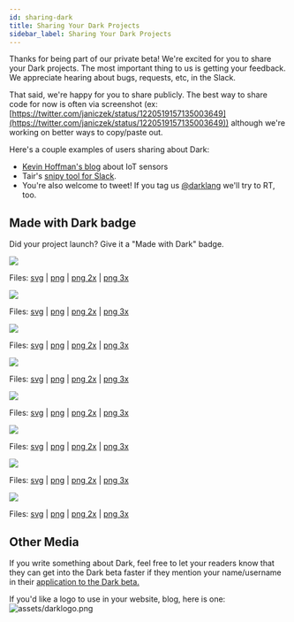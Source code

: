 ```yaml
---
id: sharing-dark
title: Sharing Your Dark Projects
sidebar_label: Sharing Your Dark Projects
---
```


Thanks for being part of our private beta! We're excited for you to share your Dark projects. The most important thing to us is getting your feedback. We appreciate hearing about bugs, requests, etc, in the Slack.

That said, we're happy for you to share publicly. The best way to share code for now is often via screenshot (ex: [https://twitter.com/janiczek/status/1220519157135003649](https://twitter.com/janiczek/status/1220519157135003649)) although we're working on better ways to copy/paste out.

Here's a couple examples of users sharing about Dark:

- [Kevin Hoffman's blog](https://medium.com/@KevinHoffman/shedding-some-light-on-dark-9086b45988ed) about IoT sensors
- Tair's [snipy tool for Slack](https://snipy.io/).
- You're also welcome to tweet! If you tag us [@darklang](https://twitter.com/darklang) we'll try to RT, too.

## Made with Dark badge

Did your project launch? Give it a "Made with Dark" badge.

<div class="badges lightBackground">
  <div class="badge">
    <img class="medium" src="/docs/branding/md-color-light@2x.png">
    <p>Files:
      <a href="/docs/branding/md-color-light.svg">svg</a> |
      <a href="/docs/branding/md-color-light@1x.png">png</a> |
      <a href="/docs/branding/md-color-light@2x.png">png 2x</a> |
      <a href="/docs/branding/md-color-light@3x.png">png 3x</a>
    </p>
  </div>

  <div class="badge">
    <img class="medium" src="/docs/branding/md-mono-light@2x.png">
    <p>Files:
      <a href="/docs/branding/md-mono-light.svg">svg</a> |
      <a href="/docs/branding/md-mono-light@1x.png">png</a> | 
      <a href="/docs/branding/md-mono-light@2x.png">png 2x</a> |
      <a href="/docs/branding/md-mono-light@3x.png">png 3x</a>
    </p>
  </div>

  <div class="badge">
    <img class="small" src="/docs/branding/sm-color-light@3x.png">
    <p>Files:
      <a href="/docs/branding/sm-color-light.svg">svg</a> |
      <a href="/docs/branding/sm-color-light@1x.png">png</a> |
      <a href="/docs/branding/sm-color-light@2x.png">png 2x</a> |
      <a href="/docs/branding/sm-color-light@3x.png">png 3x</a>
    </p>
  </div>

  <div class="badge">
    <img class="small" src="/docs/branding/sm-mono-light@3x.png">
    <p>Files:
      <a href="/docs/branding/sm-mono-light.svg">svg</a> |
      <a href="/docs/branding/sm-mono-light@1x.png">png</a> |
      <a href="/docs/branding/sm-mono-light@2x.png">png 2x</a> |
      <a href="/docs/branding/sm-mono-light@3x.png">png 3x</a>
    </p>
  </div>
</div>

<div class="badges darkBackground">
  <div class="badge">
    <img class="medium" src="/docs/branding/md-color-dark@2x.png">
    <p>Files:
      <a href="/docs/branding/md-color-dark.svg">svg</a> |
      <a href="/docs/branding/md-color-dark@1x.png">png</a> |
      <a href="/docs/branding/md-color-dark@2x.png">png 2x</a> |
      <a href="/docs/branding/md-color-dark@3x.png">png 3x</a>
    </p>
  </div>

  <div class="badge">
    <img class="medium" src="/docs/branding/md-mono-dark@2x.png">
    <p>Files:
      <a href="/docs/branding/md-mono-dark.svg">svg</a> |
      <a href="/docs/branding/md-mono-dark@1x.png">png</a> | 
      <a href="/docs/branding/md-mono-dark@2x.png">png 2x</a> |
      <a href="/docs/branding/md-mono-dark@3x.png">png 3x</a>
    </p>
  </div>

  <div class="badge">
    <img class="small" src="/docs/branding/sm-color-dark@3x.png">
    <p>Files:
      <a href="/docs/branding/sm-color-dark.svg">svg</a> |
      <a href="/docs/branding/sm-color-dark@1x.png">png</a> |
      <a href="/docs/branding/sm-color-dark@2x.png">png 2x</a> |
      <a href="/docs/branding/sm-color-dark@3x.png">png 3x</a>
    </p>
  </div>

  <div class="badge">
    <img class="small" src="/docs/branding/sm-mono-dark@3x.png">
    <p>Files:
      <a href="/docs/branding/sm-mono-dark.svg">svg</a> |
      <a href="/docs/branding/sm-mono-dark@1x.png">png</a> |
      <a href="/docs/branding/sm-mono-dark@2x.png">png 2x</a> |
      <a href="/docs/branding/sm-mono-dark@3x.png">png 3x</a>
    </p>
  </div>
</div>

## Other Media

If you write something about Dark, feel free to let your readers know that they can get into the Dark beta faster if they mention your name/username in their [application to the Dark beta.](https://darklang.com/beta)

If you'd like a logo to use in your website, blog, here is one:
![assets/darklogo.png](assets/darklogo.png)
